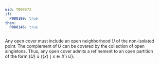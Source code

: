 ```yaml
---
uid: T000573
if:
  P000199: true
then:
  P000146: true
---
```

Any open cover must include an open neighborhood $U$ of the non-isolated point.
The complement of $U$ can be covered by the collection of open singletons.
Thus, any open cover admits a refinement to an open partition of the form
$\{U\}\cup\{\{x\}\mid x\in X\setminus U\}$.
